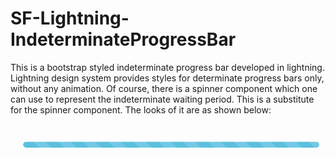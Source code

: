 # SF-Lightning-IndeterminateProgressBar
This is a bootstrap styled indeterminate progress bar developed in lightning. Lightning design system provides styles for determinate progress bars only, without any animation.
Of course, there is a spinner component which one can use to represent the indeterminate waiting period. This is a substitute for the spinner component. The looks of it are as shown below:

![alt text](https://github.com/aneeshbhat1/SF-Lightning-IndeterminateProgressBar/blob/master/ProgressBar.png)
